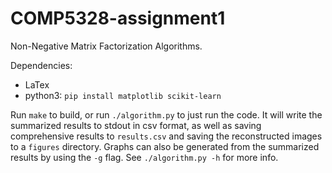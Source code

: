 # COMP5328-assignment1
Non-Negative Matrix Factorization Algorithms.

Dependencies:
 - LaTex
 - python3: `pip install matplotlib scikit-learn`

Run `make` to build, or run `./algorithm.py` to just run the code. It will write the summarized results to stdout in csv format, as well as saving comprehensive results to `results.csv` and saving the reconstructed images to a `figures` directory. Graphs can also be generated from the summarized results by using the `-g` flag. See `./algorithm.py -h` for more info.
